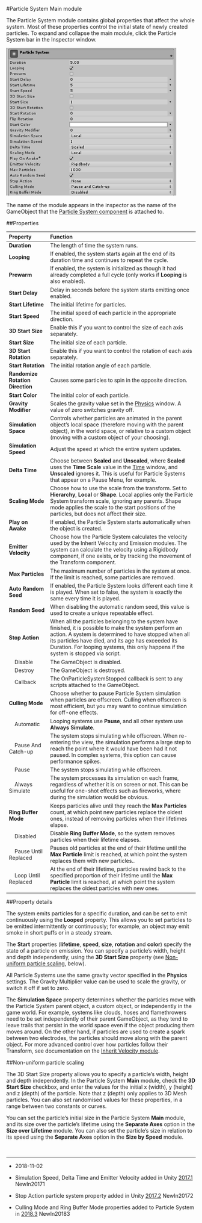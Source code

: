 #Particle System Main module

The Particle System module contains global properties that affect the whole system. Most of these properties control the initial state of newly created particles. To expand and collapse the main module, click the Particle System bar in the Inspector window.

![](../uploads/Main/PartSysPartSysInsp.png)



The name of the module appears in the inspector as the name of the GameObject that the [Particle System component](class-ParticleSystem) is attached to.

##Properties

| **Property** | **Function** |
|:---|:---|
| __Duration__ | The length of time the system runs. |
| __Looping__ | If enabled, the system starts again at the end of its duration time and continues to repeat the cycle. |
| __Prewarm__ | If enabled, the system is initialized as though it had already completed a full cycle (only works if __Looping__ is also enabled). |
| __Start Delay__ | Delay in seconds before the system starts emitting once enabled. |
| __Start Lifetime__ | The initial lifetime for particles. |
| __Start Speed__ | The initial speed of each particle in the appropriate direction. |
| __3D Start Size__ | Enable this if you want to control the size of each axis separately. |
| __Start Size__ | The initial size of each particle. |
| __3D Start Rotation__ | Enable this if you want to control the rotation of each axis separately. |
| __Start Rotation__ | The initial rotation angle of each particle. |
| __Randomize Rotation Direction__ | Causes some particles to spin in the opposite direction. |
| __Start Color__ | The initial color of each particle. |
| __Gravity Modifier__ | Scales the gravity value set in the [Physics](class-PhysicsManager) window. A value of zero switches gravity off. |
| __Simulation Space__ | Controls whether particles are animated in the parent object’s local space (therefore moving with the parent object), in the world space, or relative to a custom object (moving with a custom object of your choosing). |
| __Simulation Speed__ | Adjust the speed at which the entire system updates. |
| __Delta Time__ | Choose between __Scaled__ and __Unscaled__, where __Scaled__ uses the __Time Scale__ value in the [Time](class-TimeManager) window, and __Unscaled__ ignores it. This is useful for Particle Systems that appear on a Pause Menu, for example. |
| __Scaling Mode__ | Choose how to use the scale from the transform. Set to __Hierarchy__, __Local__ or __Shape__. Local applies only the Particle System transform scale, ignoring any parents. Shape mode applies the scale to the start positions of the particles, but does not affect their size. |
| __Play on Awake__ | If enabled, the Particle System starts automatically when the object is created. |
| __Emitter Velocity__ | Choose how the Particle System calculates the velocity used by the Inherit Velocity and Emission modules. The system can calculate the velocity using a Rigidbody component, if one exists, or by tracking the movement of the Transform component. |
| __Max Particles__ | The maximum number of particles in the system at once. If the limit is reached, some particles are removed. |
| __Auto Random Seed__ | If enabled, the Particle System looks different each time it is played. When set to false, the system is exactly the same every time it is played. |
| __Random Seed__ | When disabling the automatic random seed, this value is used to create a unique repeatable effect. |
| __Stop Action__ | When all the particles belonging to the system have finished, it is possible to make the system perform an action. A system is determined to have stopped when all its particles have died, and its age has exceeded its Duration. For looping systems, this only happens if the system is stopped via script. |
|&nbsp;&nbsp;&nbsp;&nbsp;Disable | The GameObject is disabled. |
|&nbsp;&nbsp;&nbsp;&nbsp;Destroy | The GameObject is destroyed. |
|&nbsp;&nbsp;&nbsp;&nbsp;Callback | The OnParticleSystemStopped callback is sent to any scripts attached to the GameObject. |
| __Culling Mode__ | Choose whether to pause Particle System simulation when particles are offscreen. Culling when offscreen is most efficient, but you may want to continue simulation for off-one effects. |
|&nbsp;&nbsp;&nbsp;&nbsp;Automatic | Looping systems use __Pause__, and all other system use __Always Simulate__. |
|&nbsp;&nbsp;&nbsp;&nbsp;Pause And Catch-up | The system stops simulating while offscreen. When re-entering the view, the simulation performs a large step to reach the point where it would have been had it not paused. In complex systems, this option can cause performance spikes. |
|&nbsp;&nbsp;&nbsp;&nbsp;Pause | The system stops simulating while offscreen. |
|&nbsp;&nbsp;&nbsp;&nbsp;Always Simulate | The system processes its simulation on each frame, regardless of whether it is on screen or not. This can be useful for one-shot effects such as fireworks, where during the simulation would be obvious. |
| __Ring Buffer Mode__ | Keeps particles alive until they reach the __Max Particles__ count, at which point new particles replace the oldest ones, instead of removing particles when their lifetimes elapse. |
|&nbsp;&nbsp;&nbsp;&nbsp;Disabled | Disable __Ring Buffer Mode__, so the system removes particles when their lifetime elapses. |
|&nbsp;&nbsp;&nbsp;&nbsp;Pause Until Replaced | Pauses old particles at the end of their lifetime until the __Max Particle__ limit is reached, at which point the system replaces them with new particles.. |
|&nbsp;&nbsp;&nbsp;&nbsp;Loop Until Replaced | At the end of their lifetime, particles rewind back to the specified proportion of their lifetime until the __Max Particle__ limit is reached, at which point the system replaces the oldest particles with new ones. |

##Property details

The system emits particles for a specific duration, and can be set to emit continuously using the __Looped__ property. This allows you to set particles to be emitted intermittently or continuously; for example, an object may emit smoke in short puffs or in a steady stream.

The __Start__ properties (__lifetime__, __speed__, __size__, __rotation__ and __color__) specify the state of a particle on emission. You can specify a particle’s width, height and depth independently, using the __3D Start Size__ property (see [Non-uniform particle scaling](#scaling), below).

All Particle Systems use the same gravity vector specified in the __Physics__ settings. The Gravity Multiplier value can be used to scale the gravity, or switch it off if set to zero.

The __Simulation Space__ property determines whether the particles move with the Particle System parent object, a custom object, or independently in the game world. For example, systems like clouds, hoses and flamethrowers need to be set independently of their parent GameObject, as they tend to leave trails that persist in the world space even if the object producing them moves around. On the other hand, if particles are used to create a spark between two electrodes, the particles should move along with the parent object. For more advanced control over how particles follow their Transform, see documentation on the [Inherit Velocity module](PartSysInheritVelocity).

<a name="scaling"></a>
##Non-uniform particle scaling

The 3D Start Size property allows you to specify a particle’s width, height and depth independently. In the Particle System __Main__ module, check the __3D Start Size__ checkbox, and enter the values for the initial x (width), y (height) and z (depth) of the particle. Note that z (depth) only applies to 3D Mesh particles. You can also set randomised values for these properties, in a range between two constants or curves.

You can set the particle’s initial size in the Particle System __Main__ module, and its size over the particle’s lifetime using the __Separate Axes__ option in the __Size over Lifetime__ module. You can also set the particle’s size in relation to its speed using the __Separate Axes__ option in the __Size by Speed__ module.

<br/>

-----

*  <span class="page-edit">2018-11-02  <!-- include IncludeTextAmendPageYesEdit --></span>

*  <span class="page-history">Simulation Speed, Delta Time and Emitter Velocity added in Unity [2017.1](../Manual/30_search.html?q=newin20171) <span class="search-words">NewIn20171</span></span>

*  <span class="page-history">Stop Action particle system property added in Unity [2017.2](../Manual/30_search.html?q=newin20172) <span class="search-words">NewIn20172</span></span>

*  <span class="page-history">Culling Mode and Ring Buffer Mode properties added to Particle System in  [2018.3](../Manual/30_search.html?q=newin20183) <span class="search-words">NewIn20183</span></span>
